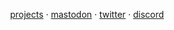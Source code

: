 <p style="text-align: center;">
    <a href="https://eduard-o.github.io/">projects</a> ·
    <a href="https://mas.to/@Eduard_o">mastodon</a> ·
    <a href="https://twitter.com/dev_abreu">twitter</a> ·
    <a href="https://discord.gg/aXe8X8UMKG">discord</a>
</p>

<!-- For reference for future use?
- 👋 Hi, I’m @Eduard-o (Eduardo Abreu) a Computer Science graduate from the College of Charleston.
- 👀 I’m interested in Game Development, Discord Bot Development, and all sorts of DIY electronics projects.
- 🌱 I’m currently working on the Old-School RuneScape Quest Graph project. A little side project to better show quest requirements.
- 💞️ I’m looking to collaborate on a game or bot project. Anyone that is willing to mentor is also welcomed to reach out.
- 📫 You can reach me via Discord: Rutsy#6319 and other forms of communication that we can discuss later on.
-->